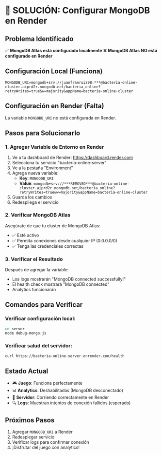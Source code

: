 # 🚀 SOLUCIÓN: Configurar MongoDB en Render

## Problema Identificado

✅ **MongoDB Atlas está configurado localmente**
❌ **MongoDB Atlas NO está configurado en Render**

## Configuración Local (Funciona)

```
MONGODB_URI=mongodb+srv://juanfranruiz98:***@bacteria-online-cluster.aiprd2r.mongodb.net/bacteria_online?retryWrites=true&w=majority&appName=bacteria-online-cluster
```

## Configuración en Render (Falta)

La variable `MONGODB_URI` no está configurada en Render.

## Pasos para Solucionarlo

### 1. Agregar Variable de Entorno en Render

1. Ve a tu dashboard de Render: https://dashboard.render.com
2. Selecciona tu servicio "bacteria-online-server"
3. Ve a la pestaña "Environment"
4. Agrega nueva variable:
   - **Key**: `MONGODB_URI`
   - **Value**: `mongodb+srv://***REMOVED***@bacteria-online-cluster.aiprd2r.mongodb.net/bacteria_online?retryWrites=true&w=majority&appName=bacteria-online-cluster`
5. Guarda los cambios
6. Redespliega el servicio

### 2. Verificar MongoDB Atlas

Asegúrate de que tu cluster de MongoDB Atlas:

- ✅ Esté activo
- ✅ Permita conexiones desde cualquier IP (0.0.0.0/0)
- ✅ Tenga las credenciales correctas

### 3. Verificar el Resultado

Después de agregar la variable:

- Los logs mostrarán "MongoDB connected successfully!"
- El health check mostrará "MongoDB connected"
- Analytics funcionarán

## Comandos para Verificar

### Verificar configuración local:

```bash
cd server
node debug-mongo.js
```

### Verificar salud del servidor:

```bash
curl https://bacteria-online-server.onrender.com/health
```

## Estado Actual

- 🎮 **Juego**: Funciona perfectamente
- 📊 **Analytics**: Deshabilitadas (MongoDB desconectado)
- 🚀 **Servidor**: Corriendo correctamente en Render
- 🔍 **Logs**: Muestran intentos de conexión fallidos (esperado)

## Próximos Pasos

1. Agregar `MONGODB_URI` a Render
2. Redesplegar servicio
3. Verificar logs para confirmar conexión
4. ¡Disfrutar del juego con analytics!
